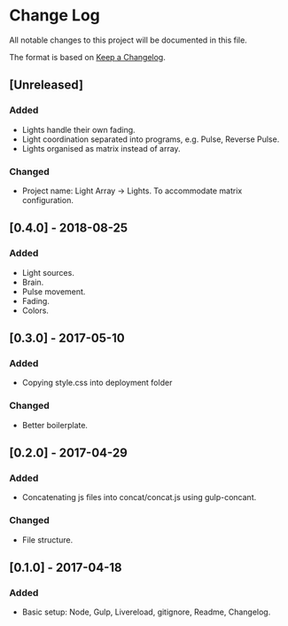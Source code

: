 
# Change Log
All notable changes to this project will be documented in this file.

The format is based on [Keep a Changelog](http://keepachangelog.com/).

## [Unreleased]
### Added
- Lights handle their own fading.
- Light coordination separated into programs, e.g. Pulse, Reverse Pulse.
- Lights organised as matrix instead of array.

### Changed
- Project name: Light Array -> Lights. To accommodate matrix configuration.

## [0.4.0] - 2018-08-25
### Added
- Light sources.
- Brain.
- Pulse movement.
- Fading.
- Colors.

## [0.3.0] - 2017-05-10
### Added
- Copying style.css into deployment folder

### Changed
- Better boilerplate.

## [0.2.0] - 2017-04-29
### Added
- Concatenating js files into concat/concat.js using gulp-concant.

### Changed
- File structure.

## [0.1.0] - 2017-04-18
### Added
- Basic setup: Node, Gulp, Livereload, gitignore, Readme, Changelog.

